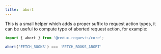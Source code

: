 ```yaml
---
title:  abort
---
```


This is a small helper which adds a proper suffix to request action types, it can
be useful to compute type of aborted request action, for example:
```js
import { abort } from '@redux-requests/core';

abort('FETCH_BOOKS') === 'FETCH_BOOKS_ABORT'
```
